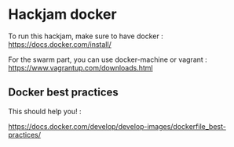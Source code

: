 # Hackjam docker

To run this hackjam, make sure to have docker : <https://docs.docker.com/install/>

For the swarm part, you can use docker-machine or vagrant : <https://www.vagrantup.com/downloads.html>

## Docker best practices

This should help you! :

<https://docs.docker.com/develop/develop-images/dockerfile_best-practices/>
